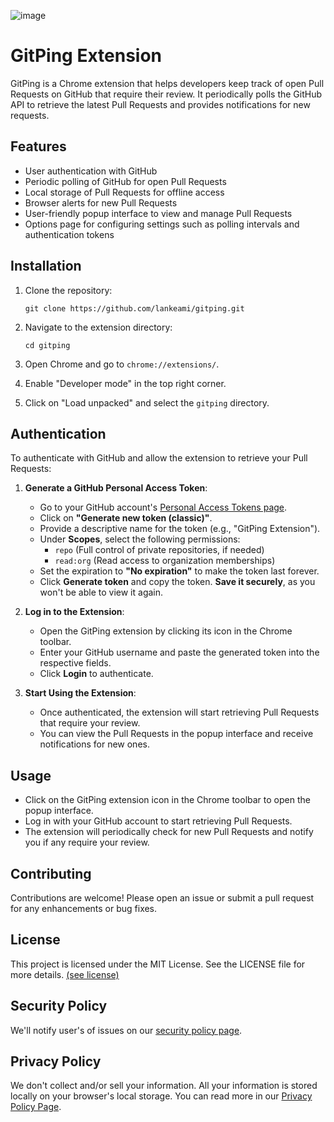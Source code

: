 ![image](https://github.com/user-attachments/assets/be92371d-e519-415f-ad34-88a51efc4118)

# GitPing Extension

GitPing is a Chrome extension that helps developers keep track of open Pull Requests on GitHub that require their review. It periodically polls the GitHub API to retrieve the latest Pull Requests and provides notifications for new requests.

## Features

- User authentication with GitHub
- Periodic polling of GitHub for open Pull Requests
- Local storage of Pull Requests for offline access
- Browser alerts for new Pull Requests
- User-friendly popup interface to view and manage Pull Requests
- Options page for configuring settings such as polling intervals and authentication tokens

## Installation

1. Clone the repository:
   ```
   git clone https://github.com/lankeami/gitping.git
   ```

2. Navigate to the extension directory:
   ```
   cd gitping
   ```

3. Open Chrome and go to `chrome://extensions/`.

4. Enable "Developer mode" in the top right corner.

5. Click on "Load unpacked" and select the `gitping` directory.

## Authentication

To authenticate with GitHub and allow the extension to retrieve your Pull Requests:

1. **Generate a GitHub Personal Access Token**:
   - Go to your GitHub account's [Personal Access Tokens page](https://github.com/settings/tokens).
   - Click on **"Generate new token (classic)"**.
   - Provide a descriptive name for the token (e.g., "GitPing Extension").
   - Under **Scopes**, select the following permissions:
     - `repo` (Full control of private repositories, if needed)
     - `read:org` (Read access to organization memberships)
   - Set the expiration to **"No expiration"** to make the token last forever.
   - Click **Generate token** and copy the token. **Save it securely**, as you won't be able to view it again.

2. **Log in to the Extension**:
   - Open the GitPing extension by clicking its icon in the Chrome toolbar.
   - Enter your GitHub username and paste the generated token into the respective fields.
   - Click **Login** to authenticate.

3. **Start Using the Extension**:
   - Once authenticated, the extension will start retrieving Pull Requests that require your review.
   - You can view the Pull Requests in the popup interface and receive notifications for new ones.

## Usage

- Click on the GitPing extension icon in the Chrome toolbar to open the popup interface.
- Log in with your GitHub account to start retrieving Pull Requests.
- The extension will periodically check for new Pull Requests and notify you if any require your review.

## Contributing

Contributions are welcome! Please open an issue or submit a pull request for any enhancements or bug fixes.

## License

This project is licensed under the MIT License. See the LICENSE file for more details.
[(see license)](LICENSE)

## Security Policy

We'll notify user's of issues on our [security policy page](SECURITY.md).

## Privacy Policy

We don't collect and/or sell your information. All your information is stored locally on your browser's local storage. You can read more in our [Privacy Policy Page](PRIVACY_POLICY.md).
